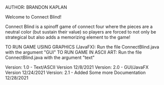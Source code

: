 AUTHOR: BRANDON KAPLAN

Welcome to Connect Blind!

Connect Blind is a spinoff game of connect four where
the pieces are a neutral color (but sustain their value)
so players are forced to not only be strategical but also
adds a memorizing element to the game!

TO RUN GAME USING GRAPHICS (JavaFX):
Run the file ConnectBlind.java with the argument "GUI"
TO RUN GAME IN ASCII ART:
Run the file ConnectBlind.java with the argument "text"

Version: 1.0 - Text/ASCII Version 12/8/2021
Version: 2.0 - GUI/JavaFX Version 12/24/2021
Version: 2.1 - Added Some more Documentation 12/28/2021
